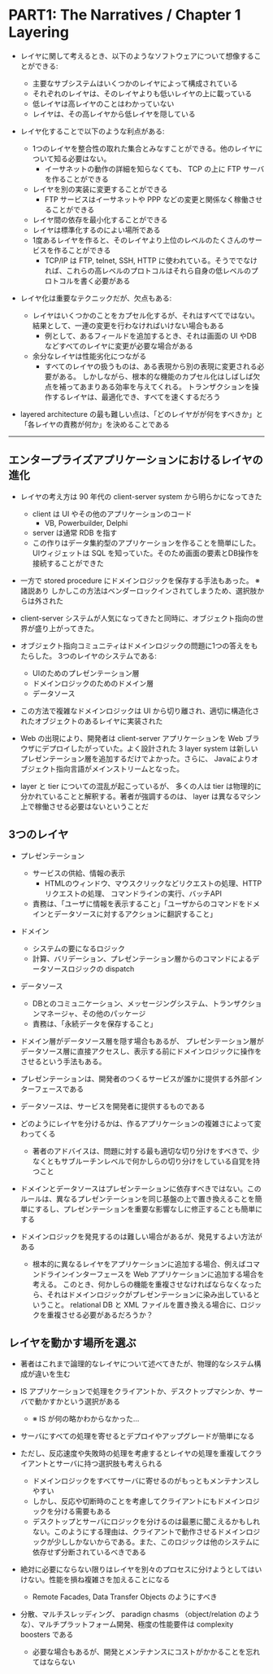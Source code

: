 PART1: The Narratives / Chapter 1 Layering
================================================================================

* レイヤに関して考えるとき、以下のようなソフトウェアについて想像することができる:
    * 主要なサブシステムはいくつかのレイヤによって構成されている
    * それぞれのレイヤは、そのレイヤよりも低いレイヤの上に載っている
    * 低レイヤは高レイヤのことはわかっていない
    * レイヤは、その高レイヤから低レイヤを隠している


* レイヤ化することで以下のような利点がある:
    * 1つのレイヤを整合性の取れた集合とみなすことができる。他のレイヤについて知る必要はない。
        * イーサネットの動作の詳細を知らなくても、 TCP の上に FTP サーバを作ることができる
    * レイヤを別の実装に変更することができる
        * FTP サービスはイーサネットや PPP などの変更と関係なく稼働させることができる
    * レイヤ間の依存を最小化することができる
    * レイヤは標準化するのによい場所である
    * 1度あるレイヤを作ると、そのレイヤより上位のレベルのたくさんのサービスを作ることができる
        * TCP/IP は FTP, telnet, SSH, HTTP に使われている。そうででなければ、これらの高レベルのプロトコルはそれら自身の低レベルのプロトコルを書く必要がある


* レイヤ化は重要なテクニックだが、欠点もある:
    * レイヤはいくつかのことをカプセル化するが、それはすべてではない。結果として、一連の変更を行わなければいけない場合もある
        * 例として、あるフィールドを追加するとき、それは画面の UI やDB などすべてのレイヤに変更が必要な場合がある
    * 余分なレイヤは性能劣化につながる
        * すべてのレイヤの扱うものは、ある表現から別の表現に変更される必要がある。
        しかしながら、根本的な機能のカプセル化はしばしば欠点を補ってあまりある効率を与えてくれる。
        トランザクションを操作するレイヤは、最適化でき、すべてを速くするだろう

* layered architecture の最も難しい点は、「どのレイヤがが何をすべきか」と「各レイヤの責務が何か」を決めることである


--------------------------------------------------------------------------------

## エンタープライズアプリケーションにおけるレイヤの進化

* レイヤの考え方は 90 年代の client-server system から明らかになってきた
    * client は UI やその他のアプリケーションのコード
        * VB, Powerbuilder, Delphi
    * server は通常 RDB を指す
    * この作りはデータ集約型のアプリケーションを作ることを簡単にした。
      UIウィジェットは SQL を知っていた。そのため画面の要素とDB操作を接続することができた
* 一方で stored procedure にドメインロジックを保存する手法もあった。 ※ 諸説あり
  しかしこの方法はベンダーロックインされてしまうため、選択肢からは外された

* client-server システムが人気になってきたと同時に、オブジェクト指向の世界が盛り上がってきた。
* オブジェクト指向コミュニティはドメインロジックの問題に1つの答えをもたらした。
    3つのレイヤのシステムである:
  * UIのためのプレゼンテーション層
  * ドメインロジックのためのドメイン層
  * データソース
* この方法で複雑なドメインロジックは UI
    から切り離され、適切に構造化されたオブジェクトのあるレイヤに実装された

* Web の出現により、開発者は client-server アプリケーションを Web
    ブラウザにデプロイしたがっていた。よく設計された 3 layer system
    は新しいプレゼンテーション層を追加するだけでよかった。さらに、
    Javaによりオブジェクト指向言語がメインストリームとなった。

* layer と tier についての混乱が起こっているが、 多くの人は tier
    は物理的に分かれていることと解釈する。著者が強調するのは、
    layer は異なるマシン上で稼働させる必要はないということだ

## 3つのレイヤ

* プレゼンテーション
    * サービスの供給、情報の表示
        * HTMLのウィンドウ、マウスクリックなどリクエストの処理、HTTPリクエストの処理、
          コマンドラインの実行、バッチAPI
    * 責務は、「ユーザに情報を表示すること」「ユーザからのコマンドをドメインとデータソースに対するアクションに翻訳すること」
* ドメイン
    * システムの要になるロジック
    * 計算、バリデーション、プレゼンテーション層からのコマンドによるデータソースロジックの dispatch
* データソース
    * DBとのコミュニケーション、メッセージングシステム、トランザクションマネージャ、その他のパッケージ
    * 責務は、「永続データを保存すること」


* ドメイン層がデータソース層を隠す場合もあるが、
  プレゼンテーション層がデータソース層に直接アクセスし、表示する前にドメインロジックに操作をさせるという手法もある。


* プレゼンテーションは、開発者のつくるサービスが誰かに提供する外部インターフェースである
* データソースは、サービスを開発者に提供するものである

* どのようにレイヤを分けるかは、作るアプリケーションの複雑さによって変わってくる
    * 著者のアドバイスは、問題に対する最も適切な切り分けをすべきで、少なくともサブルーチンレベルで何かしらの切り分けをしている自覚を持つこと

* ドメインとデータソースはプレゼンテーションに依存すべきではない。このルールは、異なるプレゼンテーションを同じ基盤の上で置き換えることを簡単にするし、プレゼンテーションを重要な影響なしに修正することも簡単にする

* ドメインロジックを発見するのは難しい場合があるが、発見するよい方法がある
    * 根本的に異なるレイヤをアプリケーションに追加する場合、例えばコマンドラインインターフェースを Web アプリケーションに追加する場合を考える。
      このとき、何かしらの機能を重複させなければならなくなったら、それはドメインロジックがプレゼンテーションに染み出しているということ。
      relational DB と XML ファイルを置き換える場合に、ロジックを重複させる必要があるだろうか？


## レイヤを動かす場所を選ぶ

* 著者はこれまで論理的なレイヤについて述べてきたが、物理的なシステム構成が違いを生む
* IS アプリケーションで処理をクライアントか、デスクトップマシンか、サーバで動かすかという選択がある
    * ※ IS が何の略かわからなかった…
* サーバにすべての処理を寄せるとデプロイやアップグレードが簡単になる
* ただし、反応速度や失敗時の処理を考慮するとレイヤの処理を重複してクライアントとサーバに持つ選択肢も考えられる
    * ドメインロジックをすべてサーバに寄せるのがもっともメンテナンスしやすい
    * しかし、反応や切断時のことを考慮してクライアントにもドメインロジックを分ける需要もある
    * デスクトップとサーバにロジックを分けるのは最悪に聞こえるかもしれない。このようにする理由は、クライアントで動作させるドメインロジックが少ししかないからである。また、このロジックは他のシステムに依存せず分断されているべきである


* 絶対に必要にならない限りはレイヤを別々のプロセスに分けようとしてはいけない。性能を損ね複雑さを加えることになる
    * Remote Facades, Data Transfer Objects のようにすべき
* 分散、マルチスレッディング、 paradign chasms （object/relation
    のような）、マルチプラットフォーム開発、極度の性能要件は complexity boosters
    である
    * 必要な場合もあるが、開発とメンテナンスにコストがかかることを忘れてはならない
